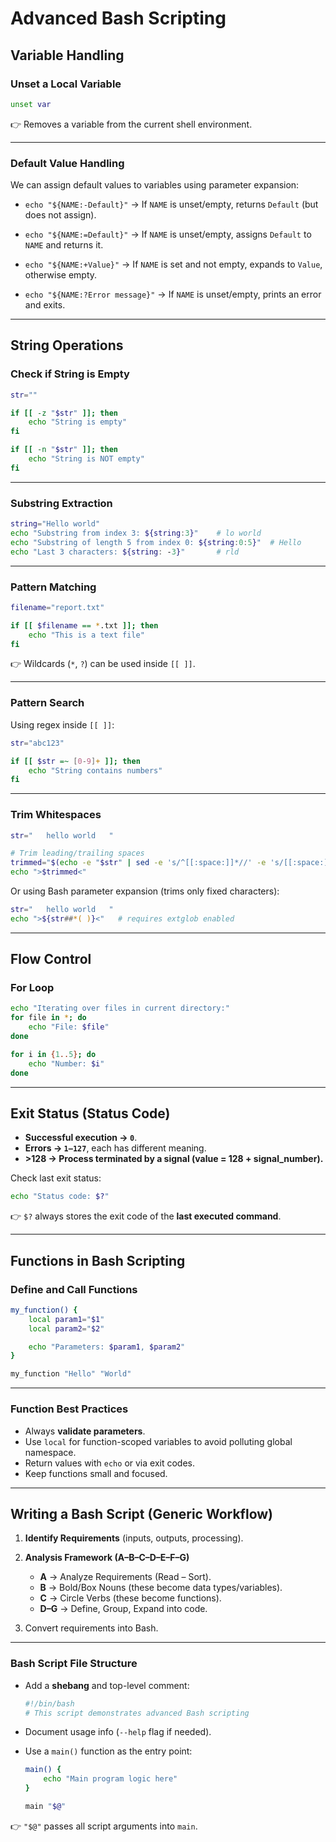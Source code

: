 # Advanced Bash Scripting

## Variable Handling

### **Unset a Local Variable**

```bash
unset var
```

👉 Removes a variable from the current shell environment.

---

### **Default Value Handling**

We can assign default values to variables using parameter expansion:

* `echo "${NAME:-Default}"`
  → If `NAME` is unset/empty, returns `Default` (but does not assign).

* `echo "${NAME:=Default}"`
  → If `NAME` is unset/empty, assigns `Default` to `NAME` and returns it.

* `echo "${NAME:+Value}"`
  → If `NAME` is set and not empty, expands to `Value`, otherwise empty.

* `echo "${NAME:?Error message}"`
  → If `NAME` is unset/empty, prints an error and exits.

---

## String Operations

### **Check if String is Empty**

```bash
str=""

if [[ -z "$str" ]]; then
    echo "String is empty"
fi

if [[ -n "$str" ]]; then
    echo "String is NOT empty"
fi
```

---

### **Substring Extraction**

```bash
string="Hello world"
echo "Substring from index 3: ${string:3}"    # lo world
echo "Substring of length 5 from index 0: ${string:0:5}"  # Hello
echo "Last 3 characters: ${string: -3}"       # rld
```

---

### **Pattern Matching**

```bash
filename="report.txt"

if [[ $filename == *.txt ]]; then
    echo "This is a text file"
fi
```

👉 Wildcards (`*`, `?`) can be used inside `[[ ]]`.

---

### **Pattern Search**

Using regex inside `[[ ]]`:

```bash
str="abc123"

if [[ $str =~ [0-9]+ ]]; then
    echo "String contains numbers"
fi
```

---

### **Trim Whitespaces**

```bash
str="   hello world   "

# Trim leading/trailing spaces
trimmed="$(echo -e "$str" | sed -e 's/^[[:space:]]*//' -e 's/[[:space:]]*$//')"
echo ">$trimmed<"
```

Or using Bash parameter expansion (trims only fixed characters):

```bash
str="   hello world   "
echo ">${str##*( )}<"   # requires extglob enabled
```

---

## Flow Control

### **For Loop**

```bash
echo "Iterating over files in current directory:"
for file in *; do
    echo "File: $file"
done
```

```bash
for i in {1..5}; do
    echo "Number: $i"
done
```

---

## Exit Status (Status Code)

* **Successful execution → `0`**.
* **Errors → `1–127`**, each has different meaning.
* **>128 → Process terminated by a signal (value = 128 + signal\_number).**

Check last exit status:

```bash
echo "Status code: $?"
```

👉 `$?` always stores the exit code of the **last executed command**.

---

## Functions in Bash Scripting

### **Define and Call Functions**

```bash
my_function() {
    local param1="$1"
    local param2="$2"

    echo "Parameters: $param1, $param2"
}

my_function "Hello" "World"
```

---

### **Function Best Practices**

* Always **validate parameters**.
* Use `local` for function-scoped variables to avoid polluting global namespace.
* Return values with `echo` or via exit codes.
* Keep functions small and focused.

---

## Writing a Bash Script (Generic Workflow)

1. **Identify Requirements** (inputs, outputs, processing).
2. **Analysis Framework (A–B–C–D–E–F–G)**

   * **A** → Analyze Requirements (Read – Sort).
   * **B** → Bold/Box Nouns (these become data types/variables).
   * **C** → Circle Verbs (these become functions).
   * **D–G** → Define, Group, Expand into code.
3. Convert requirements into Bash.

---

### **Bash Script File Structure**

* Add a **shebang** and top-level comment:

  ```bash
  #!/bin/bash
  # This script demonstrates advanced Bash scripting
  ```
* Document usage info (`--help` flag if needed).
* Use a `main()` function as the entry point:

  ```bash
  main() {
      echo "Main program logic here"
  }

  main "$@"
  ```

👉 `"$@"` passes all script arguments into `main`.